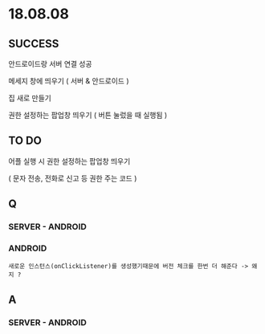 # 18.08.08

## SUCCESS

안드로이드랑 서버 연결 성공

메세지 창에 띄우기 \( 서버 & 안드로이드 \)

집 새로 만들기

권한 설정하는 팝업창 띄우기 \( 버튼 눌렀을 때 실행됨 \)

## TO DO 

어플 실행 시 권한 설정하는 팝업창 띄우기

\( 문자 전송, 전화로 신고 등 권한 주는 코드 \)

## Q

### SERVER - ANDROID 

###  ANDROID



```text
새로운 인스턴스(onClickListener)를 생성했기때문에 버전 체크를 한번 더 해준다 -> 왜지 ?
```

## A

### SERVER - ANDROID



